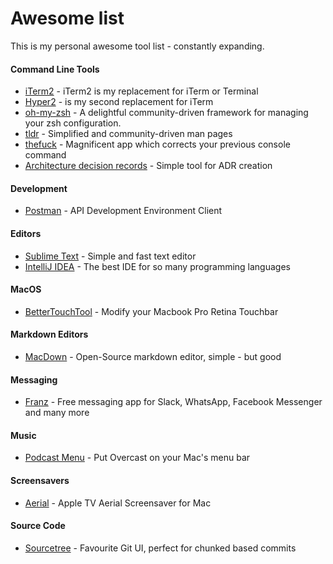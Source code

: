 # Awesome list

This is my personal awesome tool list - constantly expanding.

#### Command Line Tools
* [iTerm2](http://www.iterm2.com/) - iTerm2 is my replacement for iTerm or Terminal
* [Hyper2](https://hyper.is/) - is my second replacement for iTerm
* [oh-my-zsh](https://github.com/robbyrussell/oh-my-zsh) - A delightful community-driven framework for managing your zsh configuration.
* [tldr](https://github.com/tldr-pages/tldr) - Simplified and community-driven man pages
* [thefuck](https://github.com/nvbn/thefuck) - Magnificent app which corrects your previous console command
* [Architecture decision records](https://github.com/npryce/adr-tools) - Simple tool for ADR creation

#### Development
* [Postman](https://www.getpostman.com/) - API Development Environment Client

#### Editors
* [Sublime Text](https://www.sublimetext.com/3) - Simple and fast text editor
* [IntelliJ IDEA](https://www.jetbrains.com/idea/) - The best IDE for so many programming languages

#### MacOS
* [BetterTouchTool](https://github.com/folivoraAI/BetterTouchTool) - Modify your Macbook Pro Retina Touchbar

#### Markdown Editors
* [MacDown](http://macdown.uranusjr.com/) - Open-Source markdown editor, simple - but good

#### Messaging
* [Franz](https://meetfranz.com/) - Free messaging app for Slack, WhatsApp, Facebook Messenger and many more

#### Music
* [Podcast Menu](https://github.com/insidegui/PodcastMenu) - Put Overcast on your Mac's menu bar

#### Screensavers
* [Aerial](https://github.com/JohnCoates/Aerial) - Apple TV Aerial Screensaver for Mac

#### Source Code
* [Sourcetree](https://de.atlassian.com/software/sourcetree) - Favourite Git UI, perfect for chunked based commits


